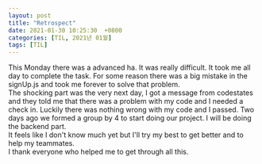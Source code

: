 ```yaml
---
layout: post
title: "Retrospect"
date: 2021-01-30 10:25:30  +0800
categories: [TIL, 2021년 01월]
tags: [TIL]
---
```


This Monday there was a advanced ha. It was really difficult.
It took me all day to complete the task. For some reason there was a big mistake in the signUp.js and took me forever to solve that problem.  
The shocking part was the very next day, I got a message from codestates and they told me that there was a problem with my code and I needed a check in. Luckily there was nothing wrong with my code and I passed. Two days ago we formed a group by 4 to start doing our project. I will be doing the backend part.  
It feels like I don't know much yet but I'll try my best to get better and to help my teammates.  
I thank everyone who helped me to get through all this.
